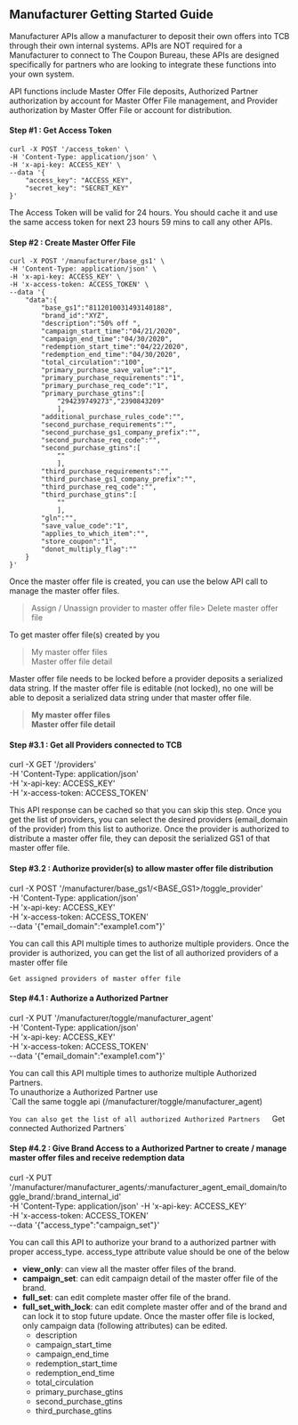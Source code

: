 
## Manufacturer Getting Started Guide

Manufacturer APIs allow a manufacturer to deposit their own offers into TCB through their own internal systems. APIs are NOT required for a Manufacturer to connect to The Coupon Bureau, these APIs are designed specifically for partners who are looking to integrate these functions into your own system.

API functions include Master Offer File deposits, Authorized Partner authorization by account for Master Offer File management, and Provider authorization by Master Offer File or account for distribution.

#### Step #1 : Get Access Token

    curl -X POST '/access_token' \
    -H 'Content-Type: application/json' \
    -H 'x-api-key: ACCESS_KEY' \
    --data '{ 
        "access_key": "ACCESS_KEY", 
        "secret_key": "SECRET_KEY" 
    }'

The Access Token will be valid for 24 hours. You should cache it and use the same access token for next 23 hours 59 mins to call any other APIs.

#### Step #2 : Create Master Offer File

    curl -X POST '/manufacturer/base_gs1' \
    -H 'Content-Type: application/json' \
    -H 'x-api-key: ACCESS_KEY' \
    -H 'x-access-token: ACCESS_TOKEN' \
    --data '{
        "data":{
            "base_gs1":"8112010031493140188",
            "brand_id":"XYZ",
            "description":"50% off ",
            "campaign_start_time":"04/21/2020",
            "campaign_end_time":"04/30/2020",
            "redemption_start_time":"04/22/2020",
            "redemption_end_time":"04/30/2020",
            "total_circulation":"100",
            "primary_purchase_save_value":"1",
            "primary_purchase_requirements":"1",
            "primary_purchase_req_code":"1",
            "primary_purchase_gtins":[
                "294239749273","2390843209"
                ],
            "additional_purchase_rules_code":"",
            "second_purchase_requirements":"",
            "second_purchase_gs1_company_prefix":"",
            "second_purchase_req_code":"",
            "second_purchase_gtins":[
                ""
                ],
            "third_purchase_requirements":"",
            "third_purchase_gs1_company_prefix":"",
            "third_purchase_req_code":"",
            "third_purchase_gtins":[
                ""
                ],
            "gln":"",
            "save_value_code":"1",
            "applies_to_which_item":"",
            "store_coupon":"1",
            "donot_multiply_flag":""
        }
    }'
    
        
Once the master offer file is created, you can use the below API call to manage the master offer files.  

> Assign / Unassign provider to master offer file> 
> Delete master offer file

  
To get master offer file(s) created by you  

> My master offer files   
> Master offer file detail

  
Master offer file needs to be locked before a provider deposits a serialized data string. If the master offer file is editable (not locked), no one will be able to deposit a serialized data string under that master offer file.  

> **My master offer files**   
> **Master offer file detail**

#### Step #3.1 : Get all Providers connected to TCB

curl -X GET '/providers' \
-H 'Content-Type: application/json' \
-H 'x-api-key: ACCESS_KEY' \
-H 'x-access-token: ACCESS_TOKEN' 
      

This API response can be cached so that you can skip this step. Once you get the list of providers, you can select the desired providers (email_domain of the provider) from this list to authorize. Once the provider is authorized to distribute a master offer file, they can deposit the serialized GS1 of that master offer file.

#### Step #3.2 : Authorize provider(s) to allow master offer file distribution

curl -X POST '/manufacturer/base_gs1/<BASE_GS1>/toggle_provider' \
-H 'Content-Type: application/json' \
-H 'x-api-key: ACCESS_KEY' \
-H 'x-access-token: ACCESS_TOKEN' \
--data '{"email_domain":"example1.com"}'
       

You can call this API multiple times to authorize multiple providers. Once the provider is authorized, you can get the list of all authorized providers of a master offer file  
  
`Get assigned providers of master offer file`

#### Step #4.1 : Authorize a Authorized Partner

curl -X PUT '/manufacturer/toggle/manufacturer_agent' \
-H 'Content-Type: application/json' \
-H 'x-api-key: ACCESS_KEY' \
-H 'x-access-token: ACCESS_TOKEN' \
--data '{"email_domain":"example1.com"}'
        

You can call this API multiple times to authorize multiple Authorized Partners.  
To unauthorize a Authorized Partner use  
`Call the same toggle api (/manufacturer/toggle/manufacturer_agent)  
  
`You can also get the list of all authorized Authorized Partners  
`Get connected Authorized Partners`

#### Step #4.2 : Give Brand Access to a Authorized Partner to create / manage master offer files and receive redemption data

curl -X PUT '/manufacturer/manufacturer_agents/:manufacturer_agent_email_domain/toggle_brand/:brand_internal_id' \
-H 'Content-Type: application/json' 
-H 'x-api-key: ACCESS_KEY' \
-H 'x-access-token: ACCESS_TOKEN' \
--data '{"access_type":"campaign_set"}'
        

You can call this API to authorize your brand to a authorized partner with proper access_type. access_type attribute value should be one of the below  

-   **view_only**: can view all the master offer files of the brand.
-   **campaign_set**: can edit campaign detail of the master offer file of the brand.
-   **full_set**: can edit complete master offer file of the brand.
-   **full_set_with_lock**: can edit complete master offer and of the brand and can lock it to stop future update. Once the master offer file is locked, only campaign data (following attributes) can be edited.
    -   description
    -   campaign_start_time
    -   campaign_end_time
    -   redemption_start_time
    -   redemption_end_time
    -   total_circulation
    -   primary_purchase_gtins
    -   second_purchase_gtins
    -   third_purchase_gtins
<!--stackedit_data:
eyJoaXN0b3J5IjpbLTgzODA5NDEzMywtMTMyNzA4NjUzMCwtMT
UwMDIzMjEzNSw5MTYyMjYwOTQsLTE3Njk1MzYxNDYsLTE2MDMx
NDgwNTMsLTk5MTEyNjQzOSwyMDMxOTk2OTgzLC01Mjg5NjU0ND
ksLTcxNzI2MDI3OCwxMTYwMTMxOTM2LDE1MTY2NDY0NzcsNDA5
ODQwODg0LC05MjI0MzQ1OTZdfQ==
-->